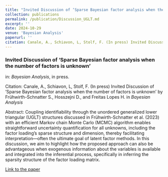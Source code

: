 ```yaml
---
title: "Invited Discussion of ‘Sparse Bayesian factor analysis when the number of factors is unknown’"
collection: publications
permalink: /publication/Discussion_UGLT.md
excerpt: ''
date: 2024-10-29
venue: 'Bayesian Analysis'
paperurl: ''
citation: Canale, A., Schiavon, L, Stolf, F. (In press) Invited Discussion of ‘Sparse Bayesian factor analysis when the number of factors is unknown’ by Frühwirth-Schnatter S., Hosszejni D., and Freitas Lopes H. in <i>Bayesian Analysis</i>. 
---
```



### Invited Discussion of ‘Sparse Bayesian factor analysis when the number of factors is unknown’
in: _Bayesian Analysis_, in press.

Citation: Canale, A., Schiavon, L, Stolf, F. (In press) Invited Discussion of ‘Sparse Bayesian factor analysis when the number of factors is unknown’ by Frühwirth-Schnatter S., Hosszejni D., and Freitas Lopes H. in <i>Bayesian Analysis</i>

Abstract: Coupling identifiability through the unordered generalized lower triangular (UGLT) structures discussed in Frühwirth-Schnatter et al. (2023)
with an efficient Markov chain Monte Carlo (MCMC) algorithm enables straightforward uncertainty quantification for all unknowns, including the factor loading’s sparse structure and dimension, thereby facilitating interpretation—often the ultimate goal of latent factor methods. In this discussion, we aim to highlight how the proposed approach can
also be advantageous when exogenous information about the variables is available and integrated into the inferential process, specifically in inferring the sparsity structure of
the factor loading matrix.

[Link to the paper]()
